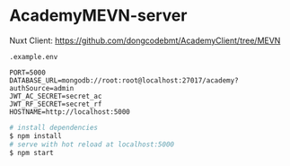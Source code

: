 # AcademyMEVN-server

Nuxt Client: https://github.com/dongcodebmt/AcademyClient/tree/MEVN

`.example.env`
```
PORT=5000
DATABASE_URL=mongodb://root:root@localhost:27017/academy?authSource=admin
JWT_AC_SECRET=secret_ac
JWT_RF_SECRET=secret_rf
HOSTNAME=http://localhost:5000
```

```bash
# install dependencies
$ npm install
# serve with hot reload at localhost:5000
$ npm start
````
